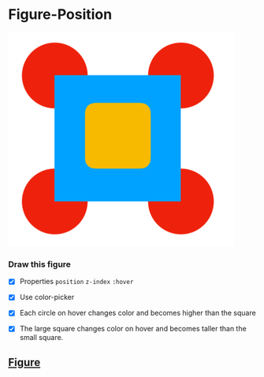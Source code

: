 # Figure-Position

<img src='preview.png'>

### Draw this figure

- [x] Properties `position` `z-index` `:hover`
- [x] Use color-picker
- [x] Each circle on hover changes color and becomes higher than the square
- [x] The large square changes color on hover and becomes taller than the small square.


## [Figure](https://zakharchuk-andrey.github.io/Figure-Position/)
